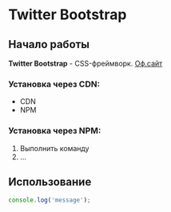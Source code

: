 # Twitter Bootstrap

## Начало работы
**Twitter Bootstrap** - CSS-фреймворк. [Оф.сайт](https://getbootstrap.com)


### Установка через CDN:
* CDN
* NPM

### Установка через NPM:
1. Выполнить команду
1. ...

## Использование

```javascript
console.log('message');

```